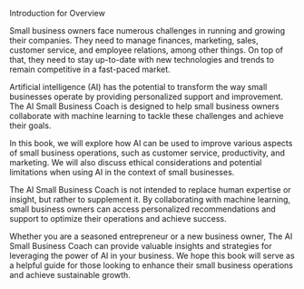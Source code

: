Introduction for Overview

Small business owners face numerous challenges in running and growing their companies. They need to manage finances, marketing, sales, customer service, and employee relations, among other things. On top of that, they need to stay up-to-date with new technologies and trends to remain competitive in a fast-paced market.

Artificial intelligence (AI) has the potential to transform the way small businesses operate by providing personalized support and improvement. The AI Small Business Coach is designed to help small business owners collaborate with machine learning to tackle these challenges and achieve their goals.

In this book, we will explore how AI can be used to improve various aspects of small business operations, such as customer service, productivity, and marketing. We will also discuss ethical considerations and potential limitations when using AI in the context of small businesses.

The AI Small Business Coach is not intended to replace human expertise or insight, but rather to supplement it. By collaborating with machine learning, small business owners can access personalized recommendations and support to optimize their operations and achieve success.

Whether you are a seasoned entrepreneur or a new business owner, The AI Small Business Coach can provide valuable insights and strategies for leveraging the power of AI in your business. We hope this book will serve as a helpful guide for those looking to enhance their small business operations and achieve sustainable growth.
